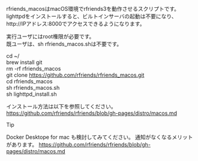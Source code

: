 rfriends_macosはmacOS環境でrfriends3を動作させるスクリプトです。  
lighttpdをインストールすると、ビルトインサーバの起動は不要になり、  
http://IPアドレス:8000でアクセスできるようになります。  
  
実行ユーザにはroot権限が必要です。  
既ユーザは、sh rfriends_macos.shは不要です。  
  
cd ~/  
brew install git  
rm -rf rfriends_macos  
git clone https://github.com/rfriends/rfriends_macos.git  
cd rfriends_macos  
sh rfriends_macos.sh  
sh lighttpd_install.sh  
  
インストール方法は以下を参照してください。  
https://github.com/rfriends/rfriends/blob/gh-pages/distro/macos.md  
  
> [!TIP]
> Docker Desktope for mac も検討してみてください。
> 通知がなくなるメリットがあります。
> https://github.com/rfriends/rfriends/blob/gh-pages/distro/macos.md
  


